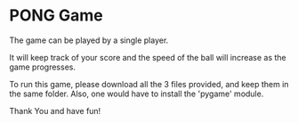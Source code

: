 # PONG Game

The game can be played by a single player.

It will keep track of your score and the speed of the ball will increase as the game progresses.

To run this game, please download all the 3 files provided, and keep them in the same folder. Also, one would have to install the 'pygame' module.

Thank You and have fun!
